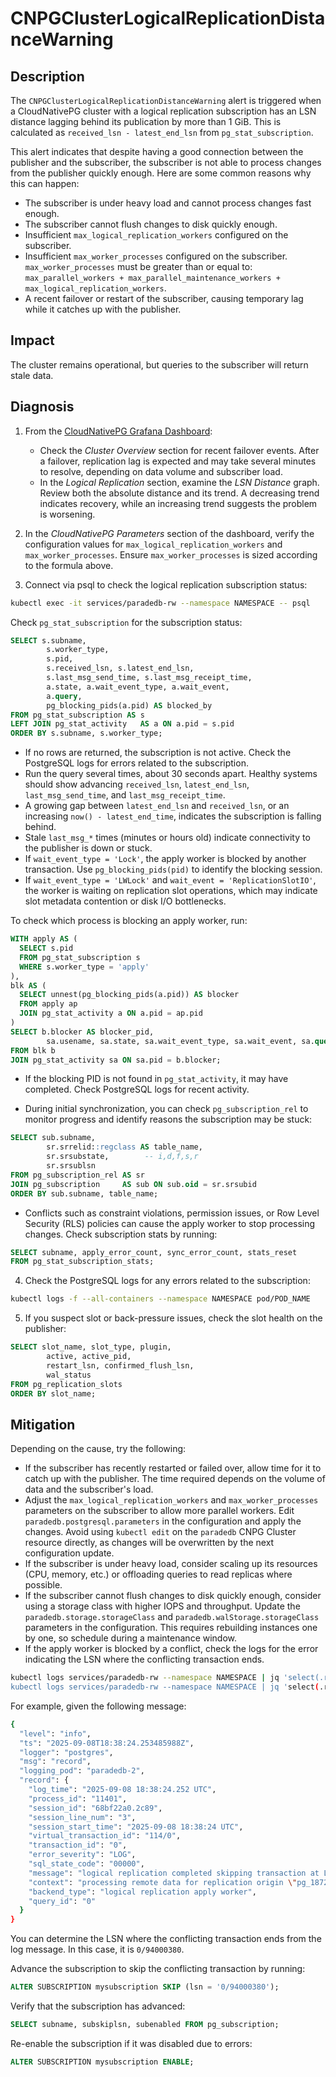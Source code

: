 # CNPGClusterLogicalReplicationDistanceWarning

## Description

The `CNPGClusterLogicalReplicationDistanceWarning` alert is triggered when a CloudNativePG cluster with a logical replication subscription has an LSN distance lagging behind its publication by more than 1 GiB. This is calculated as `received_lsn - latest_end_lsn` from `pg_stat_subscription`.

This alert indicates that despite having a good connection between the publisher and the subscriber, the subscriber is not able to process changes from the publisher quickly enough. Here are some common reasons why this can happen:

* The subscriber is under heavy load and cannot process changes fast enough.
* The subscriber cannot flush changes to disk quickly enough.
* Insufficient `max_logical_replication_workers` configured on the subscriber.
* Insufficient `max_worker_processes` configured on the subscriber.
  `max_worker_processes` must be greater than or equal to: `max_parallel_workers + max_parallel_maintenance_workers + max_logical_replication_workers`.
* A recent failover or restart of the subscriber, causing temporary lag while it catches up with the publisher.

## Impact

The cluster remains operational, but queries to the subscriber will return stale data.

## Diagnosis

1. From the [CloudNativePG Grafana Dashboard][cloudnativepg-dashboard]:

   * Check the _Cluster Overview_ section for recent failover events. After a failover, replication lag is expected and may take several minutes to resolve, depending on data volume and subscriber load.
   * In the _Logical Replication_ section, examine the _LSN Distance_ graph. Review both the absolute distance and its trend. A decreasing trend indicates recovery, while an increasing trend suggests the problem is worsening.

2. In the _CloudNativePG Parameters_ section of the dashboard, verify the configuration values for `max_logical_replication_workers` and `max_worker_processes`. Ensure `max_worker_processes` is sized according to the formula above.

3. Connect via psql to check the logical replication subscription status:

```bash
kubectl exec -it services/paradedb-rw --namespace NAMESPACE -- psql
```

Check `pg_stat_subscription` for the subscription status:

```sql
SELECT s.subname,
        s.worker_type,
        s.pid,
        s.received_lsn, s.latest_end_lsn,
        s.last_msg_send_time, s.last_msg_receipt_time,
        a.state, a.wait_event_type, a.wait_event,
        a.query,
        pg_blocking_pids(a.pid) AS blocked_by
FROM pg_stat_subscription AS s
LEFT JOIN pg_stat_activity   AS a ON a.pid = s.pid
ORDER BY s.subname, s.worker_type;
```

* If no rows are returned, the subscription is not active. Check the PostgreSQL logs for errors related to the subscription.
* Run the query several times, about 30 seconds apart. Healthy systems should show advancing `received_lsn`, `latest_end_lsn`, `last_msg_send_time`, and `last_msg_receipt_time`.
* A growing gap between `latest_end_lsn` and `received_lsn`, or an increasing `now() - latest_end_time`, indicates the subscription is falling behind.
* Stale `last_msg_*` times (minutes or hours old) indicate connectivity to the publisher is down or stuck.
* If `wait_event_type = 'Lock'`, the apply worker is blocked by another transaction. Use `pg_blocking_pids(pid)` to identify the blocking session.
* If `wait_event_type = 'LWLock'` and `wait_event = 'ReplicationSlotIO'`, the worker is waiting on replication slot operations, which may indicate slot metadata contention or disk I/O bottlenecks.

To check which process is blocking an apply worker, run:

```sql
WITH apply AS (
  SELECT s.pid
  FROM pg_stat_subscription s
  WHERE s.worker_type = 'apply'
),
blk AS (
  SELECT unnest(pg_blocking_pids(a.pid)) AS blocker
  FROM apply ap
  JOIN pg_stat_activity a ON a.pid = ap.pid
)
SELECT b.blocker AS blocker_pid,
        sa.usename, sa.state, sa.wait_event_type, sa.wait_event, sa.query
FROM blk b
JOIN pg_stat_activity sa ON sa.pid = b.blocker;
```

* If the blocking PID is not found in `pg_stat_activity`, it may have completed. Check PostgreSQL logs for recent activity.

* During initial synchronization, you can check `pg_subscription_rel` to monitor progress and identify reasons the subscription may be stuck:

```sql
SELECT sub.subname,
        sr.srrelid::regclass AS table_name,
        sr.srsubstate,        -- i,d,f,s,r
        sr.srsublsn
FROM pg_subscription_rel AS sr
JOIN pg_subscription     AS sub ON sub.oid = sr.srsubid
ORDER BY sub.subname, table_name;
```

* Conflicts such as constraint violations, permission issues, or Row Level Security (RLS) policies can cause the apply worker to stop processing changes. Check subscription stats by running:

```sql
SELECT subname, apply_error_count, sync_error_count, stats_reset
FROM pg_stat_subscription_stats;
```

4. Check the PostgreSQL logs for any errors related to the subscription:

```bash
kubectl logs -f --all-containers --namespace NAMESPACE pod/POD_NAME
```

5. If you suspect slot or back-pressure issues, check the slot health on the publisher:

```sql
SELECT slot_name, slot_type, plugin,
        active, active_pid,
        restart_lsn, confirmed_flush_lsn,
        wal_status
FROM pg_replication_slots
ORDER BY slot_name;
```

## Mitigation

Depending on the cause, try the following:

* If the subscriber has recently restarted or failed over, allow time for it to catch up with the publisher. The time required depends on the volume of data and the subscriber's load.
* Adjust the `max_logical_replication_workers` and `max_worker_processes` parameters on the subscriber to allow more parallel workers. Edit `paradedb.postgresql.parameters` in the configuration and apply the changes. Avoid using `kubectl edit` on the `paradedb` CNPG Cluster resource directly, as changes will be overwritten by the next configuration update.
* If the subscriber is under heavy load, consider scaling up its resources (CPU, memory, etc.) or offloading queries to read replicas where possible.
* If the subscriber cannot flush changes to disk quickly enough, consider using a storage class with higher IOPS and throughput. Update the `paradedb.storage.storageClass` and `paradedb.walStorage.storageClass` parameters in the configuration. This requires rebuilding instances one by one, so schedule during a maintenance window.
* If the apply worker is blocked by a conflict, check the logs for the error indicating the LSN where the conflicting transaction ends.

```bash
kubectl logs services/paradedb-rw --namespace NAMESPACE | jq 'select(.record.error_severity == "ERROR" and .record.backend_type == "logical replication apply worker")
kubectl logs services/paradedb-rw --namespace NAMESPACE | jq 'select(.record.message | contains("finished at"))'
```

For example, given the following message:

```bash
{
  "level": "info",
  "ts": "2025-09-08T18:38:24.253485988Z",
  "logger": "postgres",
  "msg": "record",
  "logging_pod": "paradedb-2",
  "record": {
    "log_time": "2025-09-08 18:38:24.252 UTC",
    "process_id": "11401",
    "session_id": "68bf22a0.2c89",
    "session_line_num": "3",
    "session_start_time": "2025-09-08 18:38:24 UTC",
    "virtual_transaction_id": "114/0",
    "transaction_id": "0",
    "error_severity": "LOG",
    "sql_state_code": "00000",
    "message": "logical replication completed skipping transaction at LSN 0/94000380",
    "context": "processing remote data for replication origin \"pg_18726\" during message type \"COMMIT\" in transaction 860, finished at 0/94000380",
    "backend_type": "logical replication apply worker",
    "query_id": "0"
  }
}
```

You can determine the LSN where the conflicting transaction ends from the log message. In this case, it is `0/94000380`.

  Advance the subscription to skip the conflicting transaction by running:

```sql
ALTER SUBSCRIPTION mysubscription SKIP (lsn = '0/94000380');
```

  Verify that the subscription has advanced:

```sql
SELECT subname, subskiplsn, subenabled FROM pg_subscription;
```

  Re-enable the subscription if it was disabled due to errors:

```sql
ALTER SUBSCRIPTION mysubscription ENABLE;
```

[cloudnativepg-dashboard]: https://grafana.com/grafana/dashboards/20417-cloudnativepg/
